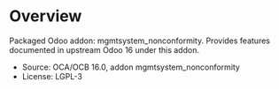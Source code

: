# Overview

Packaged Odoo addon: mgmtsystem_nonconformity. Provides features documented in upstream Odoo 16 under this addon.

- Source: OCA/OCB 16.0, addon mgmtsystem_nonconformity
- License: LGPL-3
